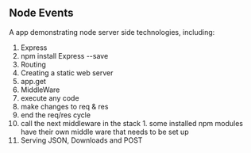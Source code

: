 ## Node Events

A app demonstrating node server side technologies, including:
1. Express
  1. npm install Express --save
2. Routing
  1. Creating a static web server
  2. app.get
3. MiddleWare
  1. execute any code
  2. make changes to req & res
  3. end the req/res cycle
  4. call the next middleware in the stack
    1. some installed npm modules have their own middle ware that needs to be set up
4. Serving JSON, Downloads and POST
